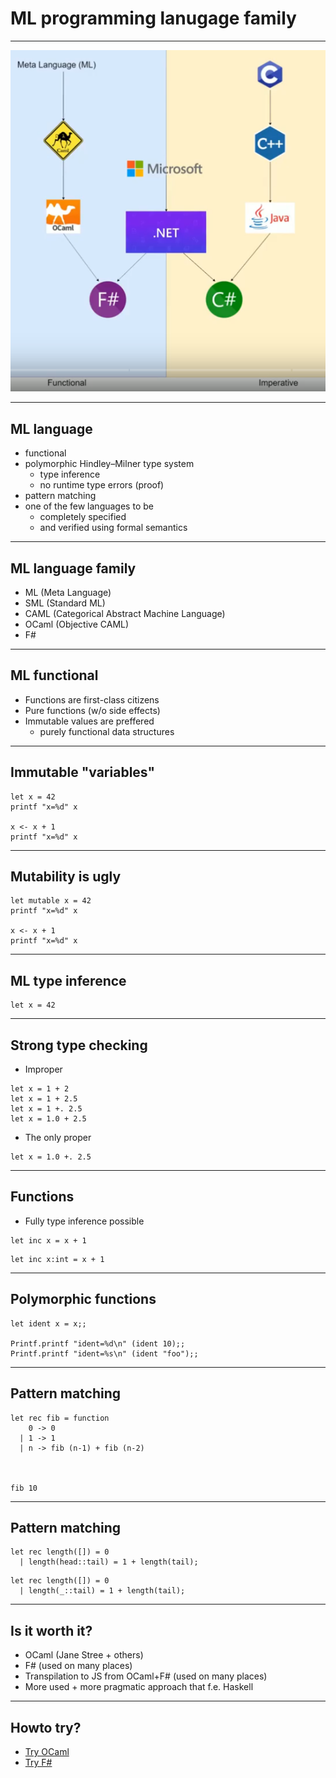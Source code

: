 # ML programming lanugage family

---

![ML family](images/ml_family.png)

---

## ML language

* functional
* polymorphic Hindley–Milner type system
    - type inference
    - no runtime type errors (proof)
* pattern matching
* one of the few languages to be
    - completely specified
    - and verified using formal semantics

---

## ML language family

* ML (Meta Language)
* SML (Standard ML)
* CAML (Categorical Abstract Machine Language)
* OCaml (Objective CAML)
* F#

---

## ML functional

* Functions are first-class citizens
* Pure functions (w/o side effects)
* Immutable values are preffered
    - purely functional data structures

---

## Immutable "variables"

```
let x = 42
printf "x=%d" x

x <- x + 1
printf "x=%d" x
```

---

## Mutability is ugly

```
let mutable x = 42
printf "x=%d" x

x <- x + 1
printf "x=%d" x
```

---

## ML type inference

```
let x = 42
```

---

## Strong type checking

* Improper

```
let x = 1 + 2
let x = 1 + 2.5
let x = 1 +. 2.5
let x = 1.0 + 2.5
```

* The only proper

```
let x = 1.0 +. 2.5
```

---

## Functions

* Fully type inference possible

```
let inc x = x + 1
```

```
let inc x:int = x + 1
```

---

## Polymorphic functions

```
let ident x = x;;

Printf.printf "ident=%d\n" (ident 10);;
Printf.printf "ident=%s\n" (ident "foo");;
```

---

## Pattern matching

```
let rec fib = function 
    0 -> 0
  | 1 -> 1
  | n -> fib (n-1) + fib (n-2)



fib 10
```
---

## Pattern matching

```
let rec length([]) = 0
  | length(head::tail) = 1 + length(tail);
```

```
let rec length([]) = 0
  | length(_::tail) = 1 + length(tail);
```

---

## Is it worth it?

* OCaml (Jane Stree + others)
* F# (used on many places)
* Transpilation to JS from OCaml+F# (used on many places)
* More used + more pragmatic approach that f.e. Haskell

---

## Howto try?

* [Try OCaml](https://try.ocaml.pro/)
* [Try F#](https://try.fsharp.org/)
